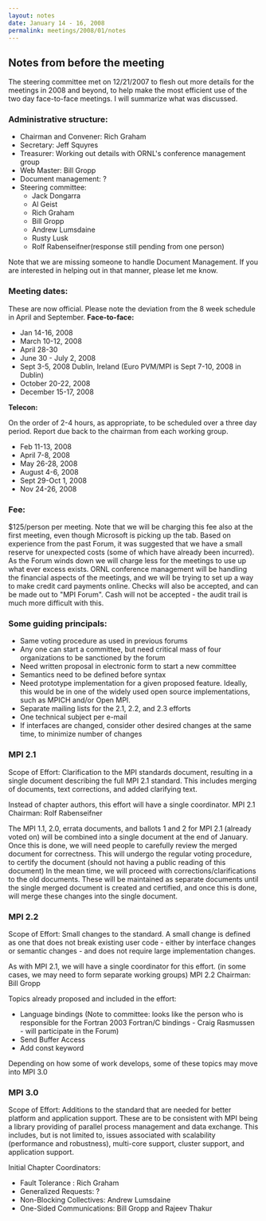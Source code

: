 ```yaml
---
layout: notes
date: January 14 - 16, 2008
permalink: meetings/2008/01/notes
---
```


## Notes from before the meeting

The steering committee met on 12/21/2007 to flesh out more details for the meetings in 2008 and beyond, to help make the most efficient use of the two day face-to-face meetings. I will summarize what was discussed.

### Administrative structure:

*   Chairman and Convener: Rich Graham
*   Secretary: Jeff Squyres
*   Treasurer: Working out details with ORNL's conference management group
*   Web Master: Bill Gropp
*   Document management: ?
*   Steering committee:
    *   Jack Dongarra
    *   Al Geist
    *   Rich Graham
    *   Bill Gropp
    *   Andrew Lumsdaine
    *   Rusty Lusk
    *   Rolf Rabenseifner(response still pending from one person)

Note that we are missing someone to handle Document Management. If you are interested in helping out in that manner, please let me know.

### Meeting dates:

These are now official. Please note the deviation from the 8 week schedule in April and September. **Face-to-face:**

*   Jan 14-16, 2008
*   March 10-12, 2008
*   April 28-30
*   June 30 - July 2, 2008
*   Sept 3-5, 2008 Dublin, Ireland (Euro PVM/MPI is Sept 7-10, 2008 in Dublin)
*   October 20-22, 2008
*   December 15-17, 2008

**Telecon:**

On the order of 2-4 hours, as appropriate, to be scheduled over a three day period. Report due back to the chairman from each working group.

*   Feb 11-13, 2008
*   April 7-8, 2008
*   May 26-28, 2008
*   August 4-6, 2008
*   Sept 29-Oct 1, 2008
*   Nov 24-26, 2008

### Fee:

$125/person per meeting. Note that we will be charging this fee also at the first meeting, even though Microsoft is picking up the tab. Based on experience from the past Forum, it was suggested that we have a small reserve for unexpected costs (some of which have already been incurred). As the Forum winds down we will charge less for the meetings to use up what ever excess exists. ORNL conference management will be handling the financial aspects of the meetings, and we will be trying to set up a way to make credit card payments online. Checks will also be accepted, and can be made out to "MPI Forum". Cash will not be accepted - the audit trail is much more difficult with this.

### Some guiding principals:

*   Same voting procedure as used in previous forums
*   Any one can start a committee, but need critical mass of four organizations to be sanctioned by the forum
*   Need written proposal in electronic form to start a new committee
*   Semantics need to be defined before syntax
*   Need prototype implementation for a given proposed feature. Ideally, this would be in one of the widely used open source implementations, such as MPICH and/or Open MPI.
*   Separate mailing lists for the 2.1, 2.2, and 2.3 efforts
*   One technical subject per e-mail
*   If interfaces are changed, consider other desired changes at the same time, to minimize number of changes

### MPI 2.1

Scope of Effort: Clarification to the MPI standards document, resulting in a single document describing the full MPI 2.1 standard. This includes merging of documents, text corrections, and added clarifying text.

Instead of chapter authors, this effort will have a single coordinator. MPI 2.1 Chairman: Rolf Rabenseifner

The MPI 1.1, 2.0, errata documents, and ballots 1 and 2 for MPI 2.1 (already voted on) will be combined into a single document at the end of January. Once this is done, we will need people to carefully review the merged document for correctness. This will undergo the regular voting procedure, to certify the document (should not having a public reading of this document) In the mean time, we will proceed with corrections/clarifications to the old documents. These will be maintained as separate documents until the single merged document is created and certified, and once this is done, will merge these changes into the single document.

### MPI 2.2

Scope of Effort: Small changes to the standard. A small change is defined as one that does not break existing user code - either by interface changes or semantic changes - and does not require large implementation changes.

As with MPI 2.1, we will have a single coordinator for this effort. (in some cases, we may need to form separate working groups) MPI 2.2 Chairman: Bill Gropp

Topics already proposed and included in the effort:

*   Language bindings (Note to committee: looks like the person who is responsible for the Fortran 2003 Fortran/C bindings - Craig Rasmussen - will participate in the Forum)
*   Send Buffer Access
*   Add const keyword

Depending on how some of work develops, some of these topics may move into MPI 3.0

### MPI 3.0

Scope of Effort: Additions to the standard that are needed for better platform and application support. These are to be consistent with MPI being a library providing of parallel process management and data exchange. This includes, but is not limited to, issues associated with scalability (performance and robustness), multi-core support, cluster support, and application support.

Initial Chapter Coordinators:

*   Fault Tolerance : Rich Graham
*   Generalized Requests: ?
*   Non-Blocking Collectives: Andrew Lumsdaine
*   One-Sided Communications: Bill Gropp and Rajeev Thakur